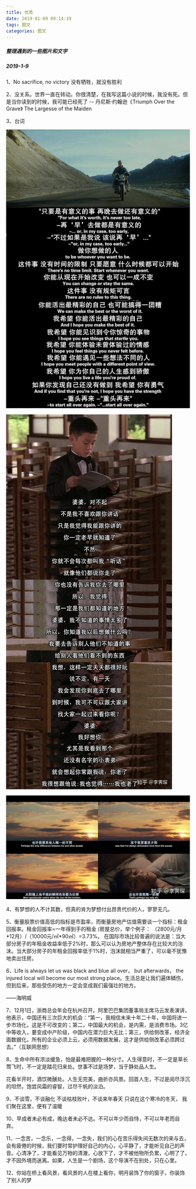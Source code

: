 ```yaml
---
title: 优秀
date: 2019-01-09 09:14:19
tags: 图文
categories: 图文
---
```


##### 整理遇到的一些图片和文字



##### 2019-1-9

1、No sacrifice, no victory    没有牺牲，就没有胜利



2、没关系。世界一直在转动。你很清楚，在我写这篇小说的时候，我没有死。但是当你读到的时候，我可能已经死了 -- 丹尼斯·约翰逊《Triumph Over the Grave》 The Largesse of the Maiden

3、台词

![1](/images/优秀/1.png)

![2](/images/优秀/2.png)

![3](/images/优秀/3.png)

4、有梦想的人不计其数，但真的肯为梦想付出昂贵代价的人，寥寥无几。

5、衡量股票价值高低的指标是市盈率，而衡量房地产估值需要谈一个指标：租金回报率。租金回报率=一年得到手的租金 /房屋总价，举个例子：
（2800元/月*12月）/（10000元/㎡*90㎡）=3.73%。
在国际市场比较普遍的说法是：当大部分房子的年租金收益率低于2%时，那么可以认为房地产整体存在比较大的泡沫。当大部分房子的年租金回报率低于1%时，泡沫就相当严重了，可以毫不犹豫地卖出住房。

6、Life is always let us was black and blue all over， but afterwards， the injured local will become our most strong place。生活总是让我们遍体鳞伤，但到后来，那些受伤的地方一定会变成我们最强壮的地方。

——海明威

7、12月1日，浙商总会年会在杭州召开。阿里巴巴集团董事局主席马云发表演讲，他表示，中国还有三次巨大的机会：“第一，我相信未来十年二十年，中国将进一步市场化，这是不可改变的；第二，中国最大的机会，是内需，是消费市场。3亿中等收入，要变成中产阶级，中国内在潜力巨大无比；第三，供给侧改革，经济全面数据化。所有的企业必须上云，必须用数据发展，这才是供给侧改革必须跨过去。”（互联网思想）

8、生命中所有浓淡缓急，怕是最难把握的一种分寸。人生得意时，不一定是草长莺飞时，不一定是踏花归来处。世事不过是场梦，当于静处品人生。

花看半开时，酒饮微醺处。人生无完美，曲折亦风景。回首人生，不过是阅尽浮沉的坦然，饱尝风霜的睿智，过尽千帆的淡泊。

9、不谈雪，不谈融化
不谈枯枝败叶，不谈来年春天
只说在这个寒冷的冬天，
我们聚在这里，便有了温暖

10、早成者未必有成，晚达者未必不达。不可以年少而自恃，不可以年老而自弃。

11、一念苦，一念乐，一念得，一念失，我们的心在苦乐得失间无数次的来与去，会有疲倦的时候，我们要时常护理好自己的内心，心平静了，才能听见自己的声音。心清净了，才能看见万物的清澈，心放下了，才不被他物所负累，心明了了，才不因外境而迷离。如果，人生是一个剧场，这个导演不在别处，只在心里。



12、你站在桥上看风景，看风景的人在楼上看你，明月装饰了你的窗子，你装饰了别人的梦

